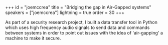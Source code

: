 +++
id = "joemccrea"
title = "Bridging the gap in Air-Gapped systems"
speakers = ["joemccrea"]
lightning = true
order = 30
+++

As part of a security research project, I built a data transfer tool in Python which uses high frequency audio signals to send data and commands between systems in order to point out issues with the idea of 'air-gapping' a machine to make it secure.